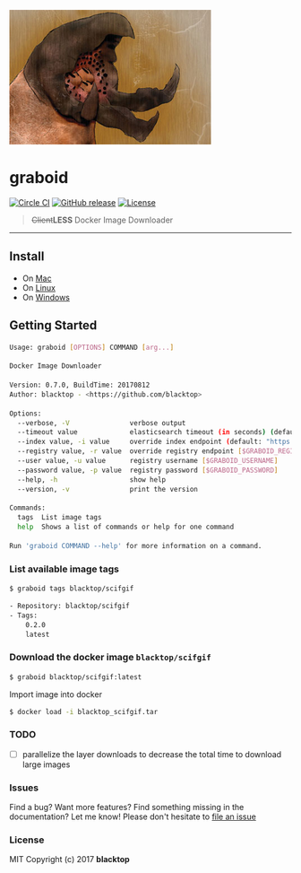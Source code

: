 ![logo](https://github.com/blacktop/graboid/raw/master/graboids.jpg)

graboid
=======

[![Circle CI](https://circleci.com/gh/blacktop/graboid.png?style=shield)](https://circleci.com/gh/blacktop/graboid) [![GitHub release](https://img.shields.io/github/release/blacktop/graboid.svg)](https://github.com/https://github.com/blacktop/graboid/releases/releases) [![License](http://img.shields.io/:license-mit-blue.svg)](http://doge.mit-license.org)

> ~~Client~~**LESS** Docker Image Downloader

---

Install
-------

-	On [Mac](https://github.com/blacktop/graboid/blob/master/docs/macos.md)
-	On [Linux](https://github.com/blacktop/graboid/blob/master/docs/linux.md)
-	On [Windows](https://github.com/blacktop/graboid/blob/master/docs/windows.md)

Getting Started
---------------

```sh
Usage: graboid [OPTIONS] COMMAND [arg...]

Docker Image Downloader

Version: 0.7.0, BuildTime: 20170812
Author: blacktop - <https://github.com/blacktop>

Options:
  --verbose, -V               verbose output
  --timeout value             elasticsearch timeout (in seconds) (default: 60) [$TIMEOUT]
  --index value, -i value     override index endpoint (default: "https://index.docker.io") [$GRABOID_INDEX]
  --registry value, -r value  override registry endpoint [$GRABOID_REGISTRY]
  --user value, -u value      registry username [$GRABOID_USERNAME]
  --password value, -p value  registry password [$GRABOID_PASSWORD]
  --help, -h                  show help
  --version, -v               print the version

Commands:
  tags  List image tags
  help  Shows a list of commands or help for one command

Run 'graboid COMMAND --help' for more information on a command.
```

### List available image tags

```sh
$ graboid tags blacktop/scifgif
```

```sh
- Repository: blacktop/scifgif
- Tags:
    0.2.0
    latest
```

### Download the docker image `blacktop/scifgif`

```sh
$ graboid blacktop/scifgif:latest
```

Import image into docker

```sh
$ docker load -i blacktop_scifgif.tar
```

### TODO

- [ ] parallelize the layer downloads to decrease the total time to download large images

### Issues

Find a bug? Want more features? Find something missing in the documentation? Let me know! Please don't hesitate to [file an issue](https://github.com/blacktop/graboid/issues/new)

### License

MIT Copyright (c) 2017 **blacktop**
